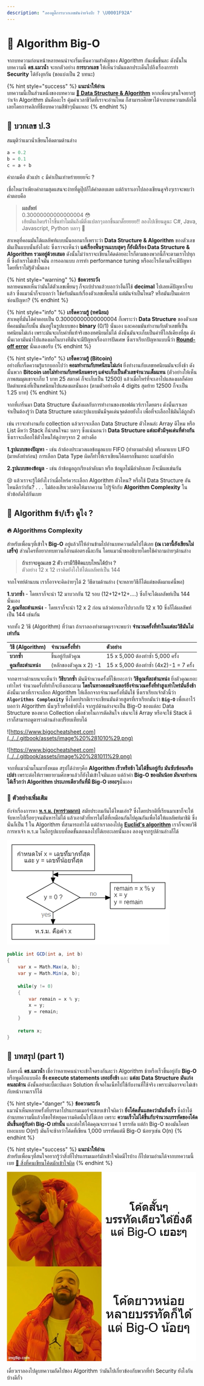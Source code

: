 ```yaml
---
description: "ลองดูดิ๊การบวกเลขมันง่ายจิงป่ะ ? \U0001F92A"
---
```


# 👾 Algorithm Big-O

จากบทความก่อนหน้าหลายคนน่าจะเริ่มเห็นความสำคัญของ Algorithm กันเพิ่มขึ้นละ ดังนั้นในบทความนี้ **ดช.แมวน้ำ** จะยกตัวอย่าง **การบวกเลข** ให้เห็นว่ามันแตกประเด็นไปถึงเรื่องการทำ **Security** ได้ยังงุยกัน \(ขอแบ่งเป็น 2 บทนะ\)

{% hint style="success" %}
**แนะนำให้อ่าน**  
บทความนี้เป็นส่วนหนึ่งของบทความ [**👶 Data Structure & Algorithm**](https://www.saladpuk.com/beginner-1/data-structure-and-algorithm) หากเพื่อนๆสนใจอยากรู้ว่าเจ้า Algorithm มันคืออะไร คุ้มค่าเวลาชีวิตที่เราจะอ่านไหม  ก็สามารถศึกษาได้จากบทความหลักได้เลยโดยการคลิกที่ชื่อบทความสีฟ้าๆนั่นแหละ
{% endhint %}

## 🥱 บวกเลข ป.3

สมมุติว่าแมวน้ำเขียนโค้ดตามด้านล่าง

```javascript
a = 0.2
b = 0.1
c = a + b
```

คำถามคือ ตัวแปร `c` มีค่าเป็นเท่าหร่ายยยยจ๊ะ ?

เชื่อไหมว่าเพียงคำถามสุดแสนจะง่ายที่ดูปุ๊ปก็ได้คำตอบเลย แต่ถ้าเราเอาไปลองเขียนดูจริงๆเราจะพบว่าคำตอบคือ

> **ผลลัพท์**  
> 0.30000000000000004 😳  
> เฮ้ยมันเกิดบร้าไรขึ้นทำไมมันถึงมีติ่งแปลกๆงอกขึ้นมาดั๊ยยยยย!! ลองไปเขียนดูนะ C\#, Java, Javascript, Python บลาๆ 🤪

สาเหตุที่คอมมันได้ผลลัพท์แบบนั้นออกมาก็เพราะว่า **Data Structure & Algorithm** ของตัวเลขมันเป็นแบบนั้นยังไงล่ะ ซึ่งเราจะเห็นว่า **แค่เรื่องพื้นฐานแบบสุดๆ ก็ยังมีเรื่อง Data Structure & Algorithm รวมอยู่ด้วยเสมอ** ดังนั้นไม่ว่าเราจะเขียนโค้ดด๋อยอะไรก็ตามของพวกนี้ก็จะตามเราไปทุกที่ ซึ่งถ้าเราไม่เข้าใจมัน การออกแบบ การทำ performance tuning หรืออะไรก็ตามก็จะมีปัญหาโดยที่เราไม่รู้ตัวนั่นเอง

{% hint style="warning" %}
**ข้อควรระวัง**  
หลายคนพอเห็นว่ามันได้ตัวเลขเพี้ยนๆ ก็จะเบ้ปากแล้วบอกว่างั้นก็ใช้ **decimal** ไปเลยเด๊ปัญหาก็จบแล้ว ซึ่งแมวน้ำก็จะบอกว่า ใช่ครับมันแก้เรื่องตัวเลขเพี้ยนได้ แต่มันจำเป็นไหม? หรือมันเป็นแค่การซ่อนปัญหา?
{% endhint %}

{% hint style="info" %}
**เกร็ดความรู้ \(ทศนิยม\)**  
สาเหตุที่มันได้คำตอบเป็น 0.30000000000000004 ก็เพราะว่า **Data Structure** ของตัวเลขที่คอมมันเก็บนั้น มันอยู่ในรูปแบบของ **binary** \(0/1\) นั่นเอง และคอมมันทำงานกับตัวเลขที่เป็นทศนิยมไม่เก่ง เพราะมันจะเก็บค่าที่แท้จริงของทศนิยมไม่ได้ ดังนั้นมันจะเก็บเป็นค่าที่ใกล้เคียงที่สุด ดังนั้นเวลามันนำไปแสดงผลในบางทีมันจะมีปัญหาเรื่องการปัดเศษ ซึ่งเราเรียกปัญหาแบบนี้ว่า [**Round-off error**](https://en.wikipedia.org/wiki/Round-off_error) นั่นเองขอรับ
{% endhint %}

{% hint style="info" %}
**เกร็ดความรู้ \(Bitcoin\)**  
อย่างที่เกร็ดความรู้แรกบอกไปว่า **คอมทำงานกับทศนิยมไม่เก่ง** ยิ่งทำงานกับเลขทศนิยมมันจะยิ่งช้า ดังนั้นพวก **Bitcoin เลยไม่ทำงานกับทศนิยมตรงๆ แต่จะเก็บเป็นตัวเลขจำนวนเต็มแทน** \(ตัวอย่างให้เห็นภาพสมมุตเขาจะเก็บ 1 บาท 25 สตางค์ ก็จะเก็บเป็น 12500\) แล้วเมื่อไหร่ที่จะเอาไปแสดงผลก็ค่อยปัดตำแหน่งที่เป็นทศนิยมไปแสดงผลนั่นเอง \(ตามตัวอย่างคือ 4 digits สุดท้าย 12500 ก็จะเป็น 1.25 บาท\)
{% endhint %}

จากที่เกริ่นมา Data Structure นั้นส่งผลกับการทำงานของซอฟต์แวร์เราโดยตรง ดังนั้นเราเลยจำเป็นต้องรู้ว่า Data Structure แต่ละรูปแบบมันมีจุดเด่นจุดด้อยยังไง เพื่อที่จะเลือกใช้มันได้ถูกตัว

เช่น เราจะทำงานกับ collection แล้วเราจะเลือก Data Structure ตัวไหนล่ะ Array ดีไหม หรือ List ดีหว่า Stack ก็น่าสนใจนะ บลาๆ ซึ่งแน่นอนว่า **Data Structure แต่ละตัวมีจุดเด่นที่ต่างกัน** ซึ่งเราจะเลือกใช้ตัวไหนให้ดูง่ายๆจาก 2 อย่างคือ

**1.รูปแบบของปัญหา** - เช่น ถ้าต้องประมวลผลข้อมูลแบบ FIFO \(ทำตามลำดับ\) หรือมาแบบ LIFO \(มาหลังทำก่อน\) การเลือก Data Type ผิดก็ทำให้เราเขียนโค้ดยากขึ้นเยอะ แถมยังช้าอีก

**2.รูปแบบของข้อมูล** - เช่น ถ้าข้อมูลถูกเรียงลำดับมา หรือ ข้อมูลไม่มีลำดับเลย ก็จะมีผลเช่นกัน

 😒 แล้วเราจะรู้ได้ยังไงว่าเมื่อไหร่ควระเลือก Algorithm ตัวไหน? หรือใช้ Data Structure อันไหนดีกว่ากัน? . . . ไม่ต้องเสียเวลาคิดให้มากความ ไปรู้จักกับ **Algorithm Complexity** ในหัวข้อถัดไปกันเบย

## 🤔 Algorithm ช้า/เร็ว ดูไง ?

### 🔥 Algorithms Complexity

สำหรับเพื่อนๆที่เข้าใจ **Big-O** อยู่แล้วก็ให้อ่านข้ามไปอ่านบทความถัดไปได้เลย **\(ณ เวลานี้ยังเขียนไม่เสร็จ\)** ส่วนใครที่อยากทบทวนก็อ่านต่อตรงนี้ละกัน โดยแมวน้ำขออธิบายโดยใช้คำถามง่ายๆด้านล่าง

> **ถ้าเราจะคูณเลข 2 ตัว เรามีวิธีคิดแบบไหนได้บ้าง ?**  
> ตัวอย่าง 12 x 12 เราคิดยังไงให้ได้ผลลัพท์เป็น 144

จากโจทย์ด้านบน เราก็อาจจะคิดง่ายๆได้ 2 วิธีตามด้านล่าง \(จะหลายวิธีก็ได้แต่ขอตัดมาแค่นี้พอ\)

**1.บวกซ้ำ** - โดยเราก็จะนำ 12 มาบวกกัน 12 รอบ \(12+12+12+....\) ซึ่งก็จะได้ผลลัพท์เป็น 144 นั่นเอง  
**2.คูณทีละตำแหน่ง** - โดยเราก็จะนำ 12 x 2 ก่อน แล้วค่อยเอาไปบวกกับ 12 x 10 ซึ่งก็ได้ผลลัพท์เป็น 144 เช่นกัน

จากทั้ง 2 วิธี \(Algorithm\) ที่ว่ามา ถ้าเราลองทำตามดูเราจะพบว่า **จำนวนครั้งที่ทำในแต่ละวิธีมันไม่เท่ากัน**

| วิธี \(Algorithm\) | จำนวนครั้งที่ทำ | ตัวอย่าง |
| :--- | :--- | :--- |
| **บวกซ้ำ** | ขึ้นอยู่กับตัวคูณ | 15 x 5,000 ต้องทำซ้ำ 5,000 ครั้ง |
| **คูณทีละตำแหน่ง** | \(หลักของตัวคูณ x 2\) -1 | 15 x 5,000 ต้องทำซ้ำ \(4x2\)-1 = 7 ครั้ง  |

จากตารางด้านบนจะเห็นว่า **วิธีบวกซ้ำ** มันมีจำนวนครั้งที่ใช้เยอะกว่า **วิธีคูณทีละตำแหน่ง** ยิ่งตัวคูณเยอะเท่าไหร่ จำนวนครั้งที่ทำก็จะยิ่งเยอะตาม **โดยในทางคอมพิวเตอร์ยิ่งจำนวณครั้งที่ทำสูงเท่าไหร่มันยิ่งช้า** ดังนั้นเวลาที่เราจะเลือก Algorithm ให้เลือกจากจำนวนครั้งที่มันใช้ ซึ่งเราเรียกเจ้าตัวนี้ว่า **`Algorithms Complexity`** ซึ่งโดยปรกติเราจะเขียนมันด้วยสูตรที่เราเรียกมันว่า **`Big-O`** เพื่อเอาไว้บอกว่า Algorithm นั้นๆเร็วหรือช้ายังไง จากรูปด้านล่างจะเป็น Big-O ของแต่ละ Data Structure ของพวก Collection เพื่อช่วยในการตัดสินใจ เช่นจะใช้ Array หรือจะใช้ Stack ดี เราก็สามารถดูตารางด้านล่างเปรียบเทียบได้

![https://www.bigocheatsheet.com](../../.gitbook/assets/image%20%281010%29.png)

![https://www.bigocheatsheet.com](../../.gitbook/assets/image%20%281011%29.png)

จากที่แมวน้ำมโนมาทั้งหมด สรุปได้ง่ายๆคือ **Algorithm เร็วหรือช้า ไม่ได้ขึ้นอยู่กับ มันซับซ้อนหรือเปล่า** เพราะต่อให้เราพยายามศึกษาแล้วก็ยังไม่เข้าใจมันเลย แต่ถ้าค่า **Big-O ของมันน้อย มันจะทำงานได้เร็วกว่า Algorithm ประเภทเดียวกันที่มี Big-O เยอะๆ**นั่นเอง

### **🍖 ตัวอย่างเพิ่มเติม**

ยังจำเรื่องการหา [**ห.ร.ม. \(หารร่วมมาก\)**](https://en.wikipedia.org/wiki/Greatest_common_divisor) สมัยประถมกันได้ไหมเอ่ย? ซึ่งโดยปรกติที่เรียนมาเขาก็จะให้จับหารไปเรื่อยๆจนมันหารไม่ได้ แล้วเอาตัวที่หารไม่ได้ที่เหมือนกันไปคูณกันเพื่อได้ให้ผลลัพท์มาชิมิ ซึ่งนั่นก็เป็น 1 ใน Algorithm ที่สามารถทำได้ แต่ถ้าเราลองไปดู [**Euclid's algorithm**](https://en.wikipedia.org/wiki/Greatest_common_divisor#Euclid's_algorithm) เราก็จะพบวิธีการหาเจ้า ห.ร.ม ในอีกรูปแบบที่ลดขั้นตอนลงไปได้เยอะเลยนั่นเอง ลองดูจากรูปด้านล่างก็ได้

![](../../.gitbook/assets/image%20%281012%29.png)

```csharp
public int GCD(int a, int b)
{
    var x = Math.Max(a, b);
    var y = Math.Min(a, b);
    
    while(y != 0)
    {
        var remain = x % y;
        x = y;
        y = remain;
    }
    
    return x;
}
```

## 🎯 บทสรุป \(part 1\)

ถึงตรงนี้ **ดช.แมวน้ำ** เชื่อว่าหลายคนน่าจะเข้าใจตรงกันละว่า Algorithm ช้าหรือเร็วขึ้นอยู่กับ **Big-O** หรือพูดอีกแบบคือ **ยิ่ง execute statements เยอะยิ่งช้า** และ **แต่ละ Data Structure มันเก่งคนละด้าน** ดังนั้นอย่าตะบี้ตะบันเอา Solution ที่เจอในเน็ทไปใช้กับงานที่ใช้จริง เพราะมันอาจจะไม่เข้ากับหน้างานเราก็ได้

{% hint style="danger" %}
**ข้อความระวัง**  
แมวน้ำเห็นหลายครั้งที่บรรดาโปรแกรมเมอร์จะชอบเข้าใจผิดว่า **ยิ่งโค้ดสั้นแสดงว่ามันยิ่งเร็ว** ซึ่งถ้าได้อ่านบทความนี้แล้วก็ขอให้หยุดความคิดนั้นไปได้เลย เพราะ **ความเร็วไม่ได้ขึ้นกับจำนวนบรรทัดของโค้ด มันขึ้นอยู่กับค่า Big-O เท่านั้น** และต่อให้โค้ดคุณจะยาวแค่ 1 บรรทัด แต่ถ้า Big-O ของมันโคตรเยอะแบบ O\(n!\) มันก็จะช้ากว่าโค้ดที่เขียน 1,000 บรรทัดแต่มี Big-O น้อยๆเช่น O\(n\)
{% endhint %}

{% hint style="success" %}
**แนะนำให้อ่าน**  
สำหรับเพื่อนๆที่สนใจอยากรู้ว่าสิ่งที่โปรแกรมเมอร์มักเข้าใจผิดมีไรบ้าง ก็ไปตามอ่านได้จากบทความนี้เบย [👶 สิ่งที่คนเขียนโค้ดมักเข้าใจผิด](https://www.saladpuk.com/basic/mist)
{% endhint %}

![](../../.gitbook/assets/4agmq5.jpg)

เดี๋ยวเราลองไปดูบทความถัดไปของ Algorithm ว่ามันไปเกี่ยวข้องกับพวกที่ทำ Security ยังไงกันบ้างดีกั่ว

